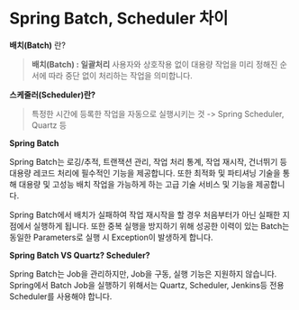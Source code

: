 
# Spring Batch, Scheduler 차이

**배치(Batch)** 란?

> **배치(Batch) : 일괄처리**
> 사용자와 상호작용 없이 대용량 작업을 미리 정해진 순서에 따라 중단 없이 처리하는 작업을 의미합니다.

**스케줄러(Scheduler)란?**

> 특정한 시간에 등록한 작업을 자동으로 실행시키는 것
> -> Spring Scheduler, Quartz 등

**Spring Batch**

Spring Batch는 로깅/추적, 트랜잭션 관리, 작업 처리 통계, 작업 재시작, 건너뛰기 등 대용량 레코드 처리에 필수적인 기능을 제공합니다. 또한 최적화 및 파티셔닝 기술을 통해 대용량 및 고성능 배치 작업을 가능하게 하는 고급 기술 서비스 및 기능을 제공합니다.

Spring Batch에서 배치가 실패하여 작업 재시작을 할 경우 처음부터가 아닌 실패한 지점에서 실행하게 됩니다.
또한 중복 실행을 방지하기 위해 성공한 이력이 있는 Batch는 동일한 Parameters로 실행 시 Exception이 발생하게 합니다.

**Spring Batch VS Quartz? Scheduler?**

Spring Batch는 Job을 관리하지만, Job을 구동, 실행 기능은 지원하지 않습니다. Spring에서 Batch Job을 실행하기 위해서는 Quartz, Scheduler, Jenkins등 전용 Scheduler를 사용해야 합니다.
